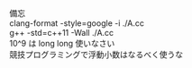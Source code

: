 備忘  
clang-format -style=google -i ./A.cc  
g++ -std=c++11 -Wall ./A.cc  
10^9 は long long 使いなさい  
競技プログラミングで浮動小数はなるべく使うな
